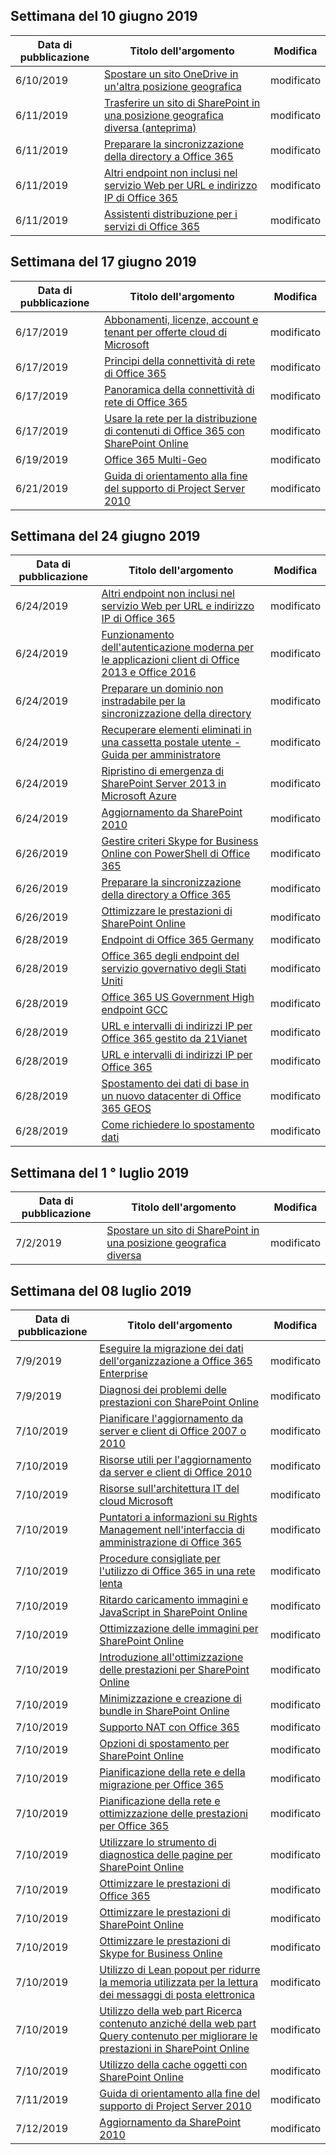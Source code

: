 <!-- This file is generated automatically each week. Changes made to this file will be overwritten.-->




## <a name="week-of-june-10-2019"></a>Settimana del 10 giugno 2019


| Data di pubblicazione |Titolo dell'argomento | Modifica |
|------|------------|--------|
| 6/10/2019 | [Spostare un sito OneDrive in un'altra posizione geografica](/Office365/Enterprise/move-onedrive-between-geo-locations) | modificato |
| 6/11/2019 | [Trasferire un sito di SharePoint in una posizione geografica diversa (anteprima)](/Office365/Enterprise/move-sharepoint-between-geo-locations) | modificato |
| 6/11/2019 | [Preparare la sincronizzazione della directory a Office 365](/Office365/Enterprise/prepare-for-directory-synchronization) | modificato |
| 6/11/2019 | [Altri endpoint non inclusi nel servizio Web per URL e indirizzo IP di Office 365](/Office365/Enterprise/additional-office365-ip-addresses-and-urls) | modificato |
| 6/11/2019 | [Assistenti distribuzione per i servizi di Office 365](/Office365/Enterprise/deployment-advisors-for-office-365) | modificato |


## <a name="week-of-june-17-2019"></a>Settimana del 17 giugno 2019


| Data di pubblicazione |Titolo dell'argomento | Modifica |
|------|------------|--------|
| 6/17/2019 | [Abbonamenti, licenze, account e tenant per offerte cloud di Microsoft](/Office365/Enterprise/subscriptions-licenses-accounts-and-tenants-for-microsoft-cloud-offerings) | modificato |
| 6/17/2019 | [Principi della connettività di rete di Office 365](/Office365/Enterprise/office-365-network-connectivity-principles) | modificato |
| 6/17/2019 | [Panoramica della connettività di rete di Office 365](/Office365/Enterprise/office-365-networking-overview) | modificato |
| 6/17/2019 | [Usare la rete per la distribuzione di contenuti di Office 365 con SharePoint Online](/Office365/Enterprise/use-office-365-cdn-with-spo) | modificato |
| 6/19/2019 | [Office 365 Multi-Geo](/Office365/Enterprise/office-365-multi-geo) | modificato |
| 6/21/2019 | [Guida di orientamento alla fine del supporto di Project Server 2010](/Office365/Enterprise/project-server-2010-end-of-support) | modificato |


## <a name="week-of-june-24-2019"></a>Settimana del 24 giugno 2019


| Data di pubblicazione |Titolo dell'argomento | Modifica |
|------|------------|--------|
| 6/24/2019 | [Altri endpoint non inclusi nel servizio Web per URL e indirizzo IP di Office 365](/Office365/Enterprise/additional-office365-ip-addresses-and-urls) | modificato |
| 6/24/2019 | [Funzionamento dell'autenticazione moderna per le applicazioni client di Office 2013 e Office 2016](/Office365/Enterprise/modern-auth-for-office-2013-and-2016) | modificato |
| 6/24/2019 | [Preparare un dominio non instradabile per la sincronizzazione della directory](/Office365/Enterprise/prepare-a-non-routable-domain-for-directory-synchronization) | modificato |
| 6/24/2019 | [Recuperare elementi eliminati in una cassetta postale utente - Guida per amministratore](/Office365/Enterprise/recover-deleted-items-in-a-mailbox) | modificato |
| 6/24/2019 | [Ripristino di emergenza di SharePoint Server 2013 in Microsoft Azure](/Office365/Enterprise/sharepoint-server-2013-disaster-recovery-in-microsoft-azure) | modificato |
| 6/24/2019 | [Aggiornamento da SharePoint 2010](/Office365/Enterprise/upgrade-from-sharepoint-2010) | modificato |
| 6/26/2019 | [Gestire criteri Skype for Business Online con PowerShell di Office 365](/Office365/Enterprise/powershell/manage-skype-for-business-online-policies-with-office-365-powershell) | modificato |
| 6/26/2019 | [Preparare la sincronizzazione della directory a Office 365](/Office365/Enterprise/prepare-for-directory-synchronization) | modificato |
| 6/26/2019 | [Ottimizzare le prestazioni di SharePoint Online](/Office365/Enterprise/tune-sharepoint-online-performance) | modificato |
| 6/28/2019 | [Endpoint di Office 365 Germany](/Office365/Enterprise/office-365-germany-endpoints) | modificato |
| 6/28/2019 | [Office 365 degli endpoint del servizio governativo degli Stati Uniti](/Office365/Enterprise/office-365-u-s-government-dod-endpoints) | modificato |
| 6/28/2019 | [Office 365 US Government High endpoint GCC](/Office365/Enterprise/office-365-u-s-government-gcc-high-endpoints) | modificato |
| 6/28/2019 | [URL e intervalli di indirizzi IP per Office 365 gestito da 21Vianet](/Office365/Enterprise/urls-and-ip-address-ranges-21vianet) | modificato |
| 6/28/2019 | [URL e intervalli di indirizzi IP per Office 365](/Office365/Enterprise/urls-and-ip-address-ranges) | modificato |
| 6/28/2019 | [Spostamento dei dati di base in un nuovo datacenter di Office 365 GEOS](/Office365/Enterprise/moving-data-to-new-datacenter-geos) | modificato |
| 6/28/2019 | [Come richiedere lo spostamento dati](/Office365/Enterprise/request-your-data-move) | modificato |


## <a name="week-of-july-01-2019"></a>Settimana del 1 ° luglio 2019


| Data di pubblicazione |Titolo dell'argomento | Modifica |
|------|------------|--------|
| 7/2/2019 | [Spostare un sito di SharePoint in una posizione geografica diversa](/Office365/Enterprise/move-sharepoint-between-geo-locations) | modificato |


## <a name="week-of-july-08-2019"></a>Settimana del 08 luglio 2019


| Data di pubblicazione |Titolo dell'argomento | Modifica |
|------|------------|--------|
| 7/9/2019 | [Eseguire la migrazione dei dati dell'organizzazione a Office 365 Enterprise](/Office365/Enterprise/migrate-data-to-office-365) | modificato |
| 7/9/2019 | [Diagnosi dei problemi delle prestazioni con SharePoint Online](/Office365/Enterprise/diagnosing-performance-issues-with-sharepoint-online) | modificato |
| 7/10/2019 | [Pianificare l'aggiornamento da server e client di Office 2007 o 2010](/Office365/Enterprise/plan-upgrade-previous-versions-office) | modificato |
| 7/10/2019 | [Risorse utili per l'aggiornamento da server e client di Office 2010](/Office365/Enterprise/upgrade-from-office-2010-servers-and-products) | modificato |
| 7/10/2019 | [Risorse sull'architettura IT del cloud Microsoft](/Office365/Enterprise/microsoft-cloud-it-architecture-resources) | modificato |
| 7/10/2019 | [Puntatori a informazioni su Rights Management nell'interfaccia di amministrazione di Office 365](/Office365/Enterprise/activate-rms-in-office-365) | modificato |
| 7/10/2019 | [Procedure consigliate per l'utilizzo di Office 365 in una rete lenta](/Office365/Enterprise/best-practices-for-using-office-365-on-a-slow-network) | modificato |
| 7/10/2019 | [Ritardo caricamento immagini e JavaScript in SharePoint Online](/Office365/Enterprise/delay-loading-images-and-javascript-in-sharepoint-online) | modificato |
| 7/10/2019 | [Ottimizzazione delle immagini per SharePoint Online](/Office365/Enterprise/image-optimization-for-sharepoint-online) | modificato |
| 7/10/2019 | [Introduzione all'ottimizzazione delle prestazioni per SharePoint Online](/Office365/Enterprise/introduction-to-performance-tuning-for-sharepoint-online) | modificato |
| 7/10/2019 | [Minimizzazione e creazione di bundle in SharePoint Online](/Office365/Enterprise/minification-and-bundling-in-sharepoint-online) | modificato |
| 7/10/2019 | [Supporto NAT con Office 365](/Office365/Enterprise/nat-support-with-office-365) | modificato |
| 7/10/2019 | [Opzioni di spostamento per SharePoint Online](/Office365/Enterprise/navigation-options-for-sharepoint-online) | modificato |
| 7/10/2019 | [Pianificazione della rete e della migrazione per Office 365](/Office365/Enterprise/network-and-migration-planning) | modificato |
| 7/10/2019 | [Pianificazione della rete e ottimizzazione delle prestazioni per Office 365](/Office365/Enterprise/network-planning-and-performance) | modificato |
| 7/10/2019 | [Utilizzare lo strumento di diagnostica delle pagine per SharePoint Online](/Office365/Enterprise/page-diagnostics-for-spo) | modificato |
| 7/10/2019 | [Ottimizzare le prestazioni di Office 365](/Office365/Enterprise/tune-office-365-performance) | modificato |
| 7/10/2019 | [Ottimizzare le prestazioni di SharePoint Online](/Office365/Enterprise/tune-sharepoint-online-performance) | modificato |
| 7/10/2019 | [Ottimizzare le prestazioni di Skype for Business Online](/Office365/Enterprise/tune-skype-for-business-online-performance) | modificato |
| 7/10/2019 | [Utilizzo di Lean popout per ridurre la memoria utilizzata per la lettura dei messaggi di posta elettronica](/Office365/Enterprise/use-lean-popouts-to-reduce-memory-used-when-reading-mail-messages) | modificato |
| 7/10/2019 | [Utilizzo della web part Ricerca contenuto anziché della web part Query contenuto per migliorare le prestazioni in SharePoint Online](/Office365/Enterprise/using-content-search-web-part-instead-of-content-query-web-part-to-improve-perfo) | modificato |
| 7/10/2019 | [Utilizzo della cache oggetti con SharePoint Online](/Office365/Enterprise/using-the-object-cache-with-sharepoint-online) | modificato |
| 7/11/2019 | [Guida di orientamento alla fine del supporto di Project Server 2010](/Office365/Enterprise/project-server-2010-end-of-support) | modificato |
| 7/12/2019 | [Aggiornamento da SharePoint 2010](/Office365/Enterprise/upgrade-from-sharepoint-2010) | modificato |
